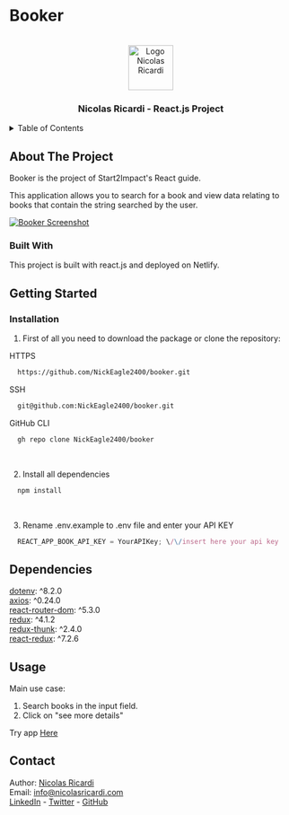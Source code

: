 # Booker

<br />
<div align="center">
  <a href="https://nicolasricardi.com">
    <img src="https://nicolasricardi.com/assets/images/logo.png" alt="Logo Nicolas Ricardi" width="80" height="80">
  </a>

  <h3 align="center">Nicolas Ricardi - React.js Project</h3>
</div>

<details>
  <summary>Table of Contents</summary>
  <ol>
    <li><a href="#about-the-project">About The Project</a>
      <ul>
        <li><a href="#built-with">Built With</a></li>
      </ul>
    </li>
    <li><a href="#getting-started">Getting Started</a></li>
    <li><a href="#dependencies">Dependencies</a></li>
    <li><a href="#usage">Usage</a></li>
    <li><a href="#contact">Contact</a></li>
  </ol>
</details>

## About The Project
Booker is the project of Start2Impact's React guide.

This application allows you to search for a book and view data relating to books that contain the string searched by the user.

[![Booker Screenshot](https://www.nicolasricardi.com/assets/images/booker.png)](https://zen-heyrovsky-376629.netlify.app/)

### Built With
This project is built with react.js and deployed on Netlify.


## Getting Started

### Installation

1. First of all you need to download the package or clone the repository:

HTTPS
```sh
  https://github.com/NickEagle2400/booker.git
```
SSH
```sh
  git@github.com:NickEagle2400/booker.git
```
GitHub CLI
```sh
  gh repo clone NickEagle2400/booker
```
<br>

2. Install all dependencies
```sh
  npm install
```
<br>

3. Rename .env.example to .env file and enter your API KEY

```js
  REACT_APP_BOOK_API_KEY = YourAPIKey; \/\/insert here your api key
```


## Dependencies
[dotenv](https://www.npmjs.com/package/dotenv): ^8.2.0<br>
[axios](https://axios-http.com/docs/intro): ^0.24.0<br>
[react-router-dom](https://v5.reactrouter.com/web/guides/quick-start): ^5.3.0<br>
[redux](https://redux.js.org/): ^4.1.2<br>
[redux-thunk](https://github.com/reduxjs/redux-thunk): ^2.4.0<br>
[react-redux](https://react-redux.js.org/): ^7.2.6<br>



## Usage
Main use case:
1. Search books in the input field.
2. Click on "see more details"

Try app [Here](https://zen-heyrovsky-376629.netlify.app/)

## Contact

Author: [Nicolas Ricardi](www.nicolasricardi.com) <br />
Email: [info@nicolasricardi.com](mailto:info@nicolasricardi.com)<br />
[LinkedIn](https://www.linkedin.com/in/nicolasricardi/) - [Twitter](https://twitter.com/nick_ricardi00) - [GitHub](https://github.com/NickEagle2400)

